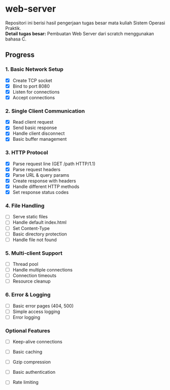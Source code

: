 # web-server
Repositori ini berisi hasil pengerjaan tugas besar mata kuliah Sistem Operasi Praktik.  
**Detail tugas besar:** Pembuatan Web Server dari scratch menggunakan bahasa C.

## Progress

### 1. Basic Network Setup
- [x] Create TCP socket
- [x] Bind to port 8080
- [x] Listen for connections
- [x] Accept connections

### 2. Single Client Communication
- [x] Read client request
- [x] Send basic response
- [x] Handle client disconnect
- [x] Basic buffer management

### 3. HTTP Protocol
- [x] Parse request line (GET /path HTTP/1.1)
- [x] Parse request headers
- [x] Parse URL & query params
- [x] Create response with headers
- [x] Handle different HTTP methods
- [x] Set response status codes

### 4. File Handling
- [ ] Serve static files
- [ ] Handle default index.html
- [ ] Set Content-Type
- [ ] Basic directory protection
- [ ] Handle file not found

### 5. Multi-client Support
- [ ] Thread pool
- [ ] Handle multiple connections
- [ ] Connection timeouts
- [ ] Resource cleanup

### 6. Error & Logging
- [ ] Basic error pages (404, 500)
- [ ] Simple access logging
- [ ] Error logging

### Optional Features
- [ ] Keep-alive connections
- [ ] Basic caching
- [ ] Gzip compression
- [ ] Basic authentication
- [ ] Rate limiting

